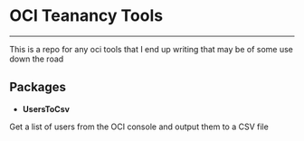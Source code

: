 # OCI Teanancy Tools

---

This is a repo for any oci tools that I end up writing that may be of some use down the road

## Packages

- __UsersToCsv__

Get a list of users from the OCI console and output them to a CSV file

